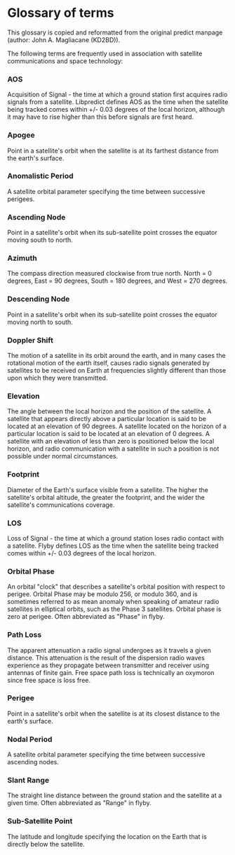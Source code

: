 Glossary of terms
=================

This glossary is copied and reformatted from the original predict manpage (author: John A. Magliacane (KD2BD)).

The following terms are frequently used in association with satellite
communications and space technology:

### AOS
Acquisition of Signal - the time at which a ground station first acquires
radio signals from a satellite. Libpredict defines AOS as the time
when the satellite being tracked comes within +/- 0.03 degrees of the
local horizon, although it may have to rise higher than this before
signals are first heard.
### Apogee
Point in a satellite's orbit when the satellite is at its farthest
distance from the earth's surface.
### Anomalistic Period
A satellite orbital parameter specifying the time between successive
perigees.
### Ascending Node
Point in a satellite's orbit when its sub-satellite point crosses the
equator moving south to north.
### Azimuth
The compass direction measured clockwise from true north.  North = 0
degrees, East = 90 degrees, South = 180 degrees, and West = 270 degrees.
### Descending Node
Point in a satellite's orbit when its sub-satellite point crosses the
equator moving north to south.
### Doppler Shift
The motion of a satellite in its orbit around the earth, and in many cases
the rotational motion of the earth itself, causes radio signals generated
by satellites to be received on Earth at frequencies slightly different
than those upon which they were transmitted.
### Elevation
The angle between the local horizon and the position of the satellite. A
satellite that appears directly above a particular location is said to be
located at an elevation of 90 degrees. A satellite located on the horizon
of a particular location is said to be located at an elevation of 0 degrees.
A satellite with an elevation of less than zero is positioned below the
local horizon, and radio communication with a satellite in such a position
is not possible under normal circumstances.
### Footprint
Diameter of the Earth's surface visible from a satellite.  The higher
the satellite's orbital altitude, the greater the footprint, and the
wider the satellite's communications coverage.
### LOS
Loss of Signal - the time at which a ground station loses radio contact
with a satellite. Flyby defines LOS as the time when the satellite
being tracked comes within +/- 0.03 degrees of the local horizon.
### Orbital Phase
An orbital "clock" that describes a satellite's orbital position with
respect to perigee. Orbital Phase may be modulo 256, or modulo 360, and
is sometimes referred to as mean anomaly when speaking of amateur radio
satellites in elliptical orbits, such as the Phase 3 satellites.
Orbital phase is zero at perigee. Often abbreviated as "Phase" in flyby.
### Path Loss
The apparent attenuation a radio signal undergoes as it travels a given
distance. This attenuation is the result of the dispersion radio waves
experience as they propagate between transmitter and receiver using
antennas of finite gain. Free space path loss is technically an
oxymoron since free space is loss free.
### Perigee
Point in a satellite's orbit when the satellite is at its closest
distance to the earth's surface.
### Nodal Period
A satellite orbital parameter specifying the time between successive
ascending nodes.
### Slant Range
The straight line distance between the ground station and the satellite
at a given time. Often abbreviated as "Range" in flyby.
### Sub-Satellite Point
The latitude and longitude specifying the location on the Earth that
is directly below the satellite.
